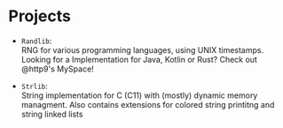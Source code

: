 # Projects
- ```Randlib```: <br>
	RNG for various programming languages, using UNIX timestamps. 
	Looking for a Implementation for Java, Kotlin or Rust? Check out @http9's MySpace!

- ```Strlib```: <br>
	String implementation for C (C11) with (mostly) dynamic memory managment. Also contains extensions for colored string printitng and
	string linked lists
